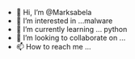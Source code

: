 - 👋 Hi, I’m @Marksabela
- 👀 I’m interested in ...malware
- 🌱 I’m currently learning ... python
- 💞️ I’m looking to collaborate on ...
- 📫 How to reach me ...

<!---
Marksabela/Marksabela is a ✨ special ✨ repository because its `README.md` (this file) appears on your GitHub profile.
You can click the Preview link to take a look at your changes.
--->
